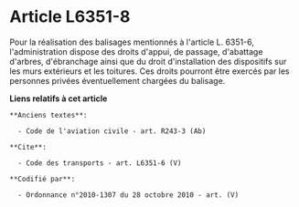 # Article L6351-8

Pour la réalisation des balisages mentionnés à l'article L. 6351-6, l'administration dispose des droits d'appui, de passage,
d'abattage d'arbres, d'ébranchage ainsi que du droit d'installation des dispositifs sur les murs extérieurs et les toitures.
Ces droits pourront être exercés par les personnes privées éventuellement chargées du balisage.

**Liens relatifs à cet article**

	**Anciens textes**:

	  - Code de l'aviation civile - art. R243-3 (Ab)

	**Cite**:

	  - Code des transports - art. L6351-6 (V)

	**Codifié par**:

	  - Ordonnance n°2010-1307 du 28 octobre 2010 - art. (V)
